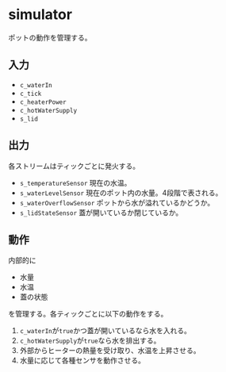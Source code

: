# simulator

ポットの動作を管理する。

## 入力

- `c_waterIn`
- `c_tick`
- `c_heaterPower`
- `c_hotWaterSupply`
- `s_lid`

## 出力

各ストリームはティックごとに発火する。

- `s_temperatureSensor` 現在の水温。
- `s_waterLevelSensor` 現在のポット内の水量。4段階で表される。
- `s_waterOverflowSensor` ポットから水が溢れているかどうか。
- `s_lidStateSensor` 蓋が開いているか閉じているか。

## 動作

内部的に

- 水量
- 水温
- 蓋の状態

を管理する。各ティックごとに以下の動作をする。

1. `c_waterIn`が`true`かつ蓋が開いているなら水を入れる。
2. `c_hotWaterSupply`が`true`なら水を排出する。
3. 外部からヒーターの熱量を受け取り、水温を上昇させる。
4. 水量に応じて各種センサを動作させる。
